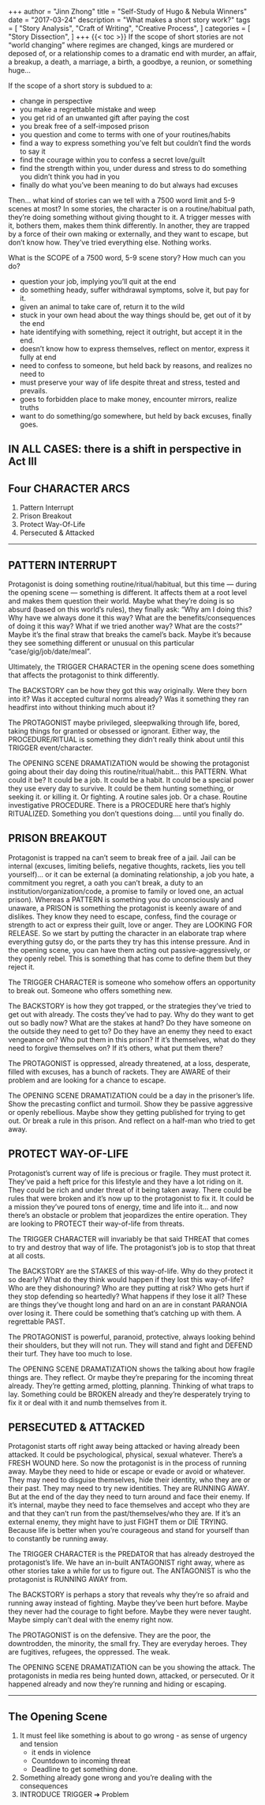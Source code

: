 +++ 
author = "Jinn Zhong" 
title = "Self-Study of Hugo & Nebula Winners" 
date = "2017-03-24" 
description = "What makes a short story work?"
tags = [
    "Story Analysis",
    "Craft of Writing",
    "Creative Process",
]
categories = [
    "Story Dissection",
]
+++
{{< toc >}}
If the scope of short stories are not “world changing” where regimes are changed, kings are murdered or deposed of, or a relationship comes to a dramatic end with murder, an affair, a breakup, a death, a marriage, a birth, a goodbye, a reunion, or something huge… 

If the scope of a short story is subdued to a:
* change in perspective
* you make a regrettable mistake and weep
* you get rid of an unwanted gift after paying the cost
* you break free of a self-imposed prison
* you question and come to terms with one of your routines/habits
* find a way to express something you’ve felt but couldn’t find the words to say it
* find the courage within you to confess a secret love/guilt
* find the strength within you, under duress and stress to do something you didn’t think you had in you
* finally do what you’ve been meaning to do but always had excuses
 
Then… what kind of stories can we tell with a 7500 word limit and 5-9 scenes at most? In some stories, the character is on a routine/habitual path, they’re doing something without giving thought to it. A trigger messes with it, bothers them, makes them think differently. In another, they are trapped by a force of their own making or externally, and they want to escape, but don’t know how. They’ve tried everything else. Nothing works.

What is the SCOPE of a 7500 word, 5-9 scene story? How much can you do?
* question your job, implying you’ll quit at the end
* do something heady, suffer withdrawal symptoms, solve it, but pay for it.
* given an animal to take care of, return it to the wild
* stuck in your own head about the way things should be, get out of it by the end
* hate identifying with something, reject it outright, but accept it in the end.
* doesn’t know how to express themselves, reflect on mentor, express it fully at end
* need to confess to someone, but held back by reasons, and realizes no need to
* must preserve your way of life despite threat and stress, tested and prevails.
* goes to forbidden place to make money, encounter mirrors, realize truths
* want to do something/go somewhere, but held by back excuses, finally goes.

**IN ALL CASES:** there is a shift in perspective in Act III
---

## Four CHARACTER ARCS

1. Pattern Interrupt
2. Prison Breakout
3. Protect Way-Of-Life
4. Persecuted & Attacked
---

## PATTERN INTERRUPT

Protagonist is doing something routine/ritual/habitual, but this time — during the opening scene — something is different. It affects them at a root level and makes them question their world. Maybe what they’re doing is so absurd (based on this world’s rules), they finally ask: “Why am I doing this? Why have we always done it this way? What are the benefits/consequences of doing it this way? What if we tried another way? What are the costs?” Maybe it’s the final straw that breaks the camel’s back. Maybe it’s because they see something different or unusual on this particular “case/gig/job/date/meal”. 

Ultimately, the TRIGGER CHARACTER in the opening scene does something that affects the protagonist to think differently. 

The BACKSTORY can be how they got this way originally. Were they born into it? Was it accepted cultural norms already? Was it something they ran headfirst into without thinking much about it? 

The PROTAGONIST maybe privileged, sleepwalking through life, bored, taking things for granted or obsessed or ignorant. Either way, the PROCEDURE/RITUAL is something they didn’t really think about until this TRIGGER event/character.

The OPENING SCENE DRAMATIZATION  would be showing the protagonist going about their day doing this routine/ritual/habit… this PATTERN. What could it be? It could be a job. It could be a habit. It could be a special power they use every day to survive. It could be them hunting something, or seeking it. or killing it. Or fighting. A routine sales job. Or a chase. Routine investigative PROCEDURE. There is a PROCEDURE here that’s highly RITUALIZED. Something you don’t questions doing…. until you finally do.

## PRISON BREAKOUT

Protagonist is trapped na can’t seem to break free of a jail. Jail can be internal (excuses, limiting beliefs, negative thoughts, rackets, lies you tell yourself)… or it can be external (a dominating relationship, a job you hate, a commitment you regret, a oath you can’t break, a duty to an institution/organization/code, a promise to family or loved one, an actual prison). Whereas a PATTERN is something you do unconsciously and unaware, a PRISON is something the protagonist is keenly aware of and dislikes. They know they need to escape, confess, find the courage or strength to act or express their guilt, love or anger. They are LOOKING FOR RELEASE. So we start by putting the character in an elaborate trap where everything gutsy do, or the parts they try has this intense pressure. And in the opening scene, you can have them acting out passive-aggressively, or they openly rebel. This is something that has come to define them but they reject it.

The TRIGGER CHARACTER is someone who somehow offers an opportunity to break out. Someone who offers something new.

The BACKSTORY is how they got trapped, or the strategies they’ve tried to get out with already. The costs they’ve had to pay. Why do they want to get out so badly now? What are the stakes at hand? Do they have someone on the outside they need to get to? Do they have an enemy they need to exact vengeance on? Who put them in this prison? If it’s themselves, what do they need to forgive themselves on? If it’s others, what put them there?

The PROTAGONIST is oppressed, already threatened, at a loss, desperate, filled with excuses, has a bunch of rackets. They are AWARE of their problem and are looking for a chance to escape.

The OPENING SCENE DRAMATIZATION  could be a day in the prisoner’s life. Show the precasting conflict and turmoil. Show they be passive aggressive or openly rebellious. Maybe show they getting published for trying to get out. Or break a rule in this prison. And reflect on a half-man who tried to get away.

## PROTECT WAY-OF-LIFE

Protagonist’s current way of life is precious or fragile. They must protect it. They’ve paid a heft price for this lifestyle and they have a lot riding on it. They could be rich and under threat of it being taken away. There could be rules that were broken and it’s now up to the protagonist to fix it. It could be a mission they’ve poured tons of energy, time and life into it… and now there’s an obstacle or problem that jeopardizes the entire operation. They are looking to PROTECT their way-of-life from threats. 

The TRIGGER CHARACTER will invariably be that said THREAT that comes to try and destroy that way of life. The protagonist’s job is to stop that threat at all costs.

The BACKSTORY are the STAKES of this way-of-life. Why do they protect it so dearly? What do they think would happen if they lost this way-of-life? Who are they dishonouring? Who are they putting at risk? Who gets hurt if they stop defending so heartedly? What happens if they lose it all? These are things they’ve thought long and hard on an are in constant PARANOIA over losing it. There could be something that’s catching up with them. A regrettable PAST.

The PROTAGONIST is powerful, paranoid, protective, always looking behind their shoulders, but they will not run. They will stand and fight and DEFEND their turf. They have too much to lose.

The OPENING SCENE DRAMATIZATION shows the talking about how fragile things are. They reflect. Or maybe they’re preparing for the incoming threat already. They’re getting armed, plotting, planning. Thinking of what traps to lay. Something could be BROKEN already and they’re desperately trying to fix it or deal with it and numb themselves from it.

## PERSECUTED & ATTACKED

Protagonist starts off right away being attacked or having already been attacked. It could be psychological, physical, sexual whatever. There’s a FRESH WOUND here. So now the protagonist is in the process of running away. Maybe they need to hide or escape or evade or avoid or whatever. They may need to disguise themselves, hide their identity, who they are or their past. They may need to try new identities. They are RUNNING AWAY. But at the end of the day they need to turn around and face their enemy. If it’s internal, maybe they need to face themselves and accept who they are and that they can’t run from the past/themselves/who they are. If it’s an external enemy, they might have to just FIGHT them or DIE TRYING. Because life is better when you’re courageous and stand for yourself than to constantly be running away.

The TRIGGER CHARACTER is the PREDATOR that has already destroyed the protagonist’s life. We have an in-built ANTAGONIST right away, where as other stories take a while for us to figure out. The ANTAGONIST is who the protagonist is RUNNING AWAY from.

The BACKSTORY is perhaps a story that reveals why they’re so afraid and running away instead of fighting. Maybe they’ve been hurt before. Maybe they never had the courage to fight before. Maybe they were never taught. Maybe simply can’t deal with the enemy right now.

The PROTAGONIST is on the defensive. They are the poor, the downtrodden, the minority, the small fry. They are everyday heroes. They are fugitives, refugees, the oppressed. The weak.

The OPENING SCENE DRAMATIZATION can be you showing the attack. The protagonists in media res being hunted down, attacked, or persecuted. Or it happened already and now they’re running and hiding or escaping. 

---

## The Opening Scene
1. It must feel like something is about to go wrong - as sense of urgency and tension
    * it ends in violence
    * Countdown to incoming threat
    * Deadline to get something done.
2. Something already gone wrong and you’re dealing with the consequences
3. INTRODUCE TRIGGER ➔ Problem
